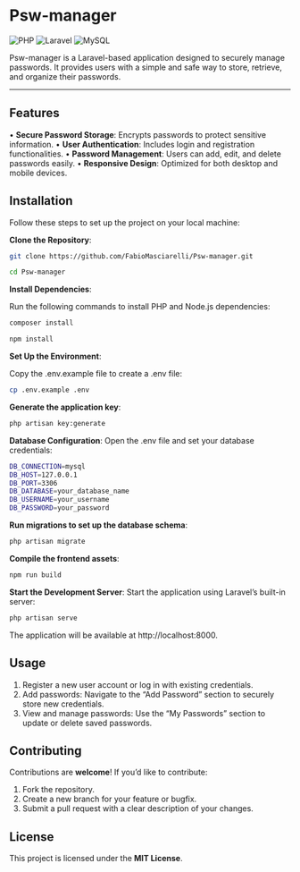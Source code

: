 # Psw-manager

![PHP](https://img.shields.io/badge/PHP-777BB4?style=flat&logo=php&logoColor=white)
![Laravel](https://img.shields.io/badge/Laravel-FF2D20?style=flat&logo=laravel&logoColor=white)
![MySQL](https://img.shields.io/badge/MySQL-4479A1?style=flat&logo=mysql&logoColor=white)

Psw-manager is a Laravel-based application designed to securely manage passwords. It provides users with a simple and safe way to store, retrieve, and organize their passwords.

---

## Features

•⁠  ⁠**Secure Password Storage**: Encrypts passwords to protect sensitive information.
•⁠  ⁠**User Authentication**: Includes login and registration functionalities.
•⁠  ⁠**Password Management**: Users can add, edit, and delete passwords easily.
•⁠  ⁠**Responsive Design**: Optimized for both desktop and mobile devices.

## Installation

Follow these steps to set up the project on your local machine:



**⁠Clone the Repository**:

```bash
git clone https://github.com/FabioMasciarelli/Psw-manager.git
```
```bash
cd Psw-manager
```


**Install Dependencies**:

Run the following commands to install PHP and Node.js dependencies:

```bash
composer install
```
```bash
npm install
```


**Set Up the Environment**:

Copy the .env.example file to create a .env file:

```bash
cp .env.example .env
```

**Generate the application key**:

```bash
php artisan key:generate
```


**Database Configuration**:
Open the .env file and set your database credentials:

```bash
DB_CONNECTION=mysql
DB_HOST=127.0.0.1
DB_PORT=3306
DB_DATABASE=your_database_name
DB_USERNAME=your_username
DB_PASSWORD=your_password
```


**Run migrations to set up the database schema**:

```bash
php artisan migrate
```

**Compile the frontend assets**:

```bash
npm run build
```


**Start the Development Server**:
Start the application using Laravel’s built-in server:

```bash
php artisan serve
```

The application will be available at http://localhost:8000.


## Usage

1.	Register a new user account or log in with existing credentials.
2.	Add passwords: Navigate to the “Add Password” section to securely store new credentials.
3.	View and manage passwords: Use the “My Passwords” section to update or delete saved passwords.


## Contributing

Contributions are **welcome**! If you’d like to contribute:
1.	Fork the repository.
2.	Create a new branch for your feature or bugfix.
3.	Submit a pull request with a clear description of your changes.



## License

This project is licensed under the **MIT License**.
